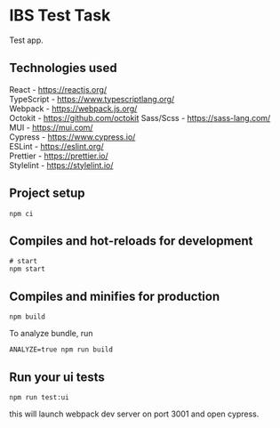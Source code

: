 # IBS Test Task

Test app.

## Technologies used

React - https://reactjs.org/  
TypeScript - https://www.typescriptlang.org/  
Webpack - https://webpack.js.org/  
Octokit - https://github.com/octokit
Sass/Scss - https://sass-lang.com/  
MUI - https://mui.com/  
Cypress - https://www.cypress.io/  
ESLint - https://eslint.org/  
Prettier - https://prettier.io/  
Stylelint - https://stylelint.io/

## Project setup

```
npm ci
```

## Compiles and hot-reloads for development

```
# start 
npm start
```

## Compiles and minifies for production

```
npm build
```

To analyze bundle, run

```
ANALYZE=true npm run build
```

## Run your ui tests

```
npm run test:ui
```

this will launch webpack dev server on port 3001 and open cypress.
